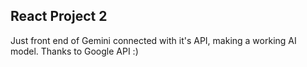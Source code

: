## React Project 2 
Just front end of Gemini connected with it's API, making a working AI model.
Thanks to Google API :)

